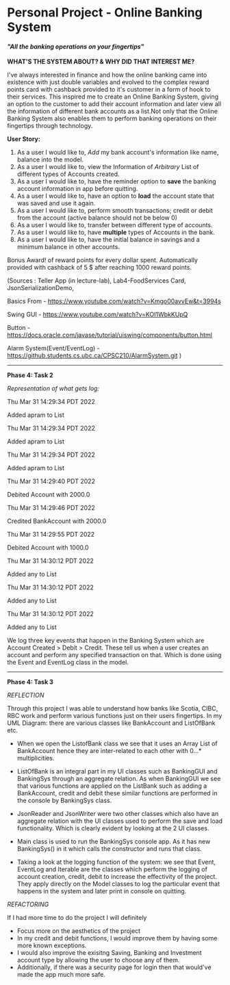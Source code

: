 # Personal Project - Online Banking System

#### *"All the banking operations on your fingertips"*
**WHAT'S THE SYSTEM ABOUT? & WHY DID THAT INTEREST ME?**

I've always interested in finance and how the online banking came into existence with just double variables and evolved 
to the complex reward points card with cashback provided to it's customer in a form of hook to their services.
This inspired me to create an Online Banking System, giving an option to the customer to add their account information
and later view all the information of different bank accounts as a list.Not only that the Online Banking System also 
enables them to perform banking operations on their fingertips through technology.

**User Story:**

1. As a user I would like to, *Add* my bank account's information like name, balance into the model.
2. As a user I would like to, view the Information of *Arbitrary* List of different types of Accounts created. 
3. As a user I would like to, have the reminder option to **save** the banking account information in app before 
quitting.
4. As a user I would like to, have an option to **load** the account state that was saved and use it again.
5. As a user I would like to, perform smooth transactions; credit or debit from the account (active balance should not
be below 0)
6. As a user I would like to, transfer between different type of accounts. 
7. As a user I would like to, have **multiple** types of Accounts in the bank. 
8. As a user I would like to, have the initial balance in savings and a minimum balance in other accounts.

Bonus Award! of reward points for every dollar spent. Automatically provided with cashback of 5 $ after
  reaching 1000 reward points.

(Sources : Teller App (in lecture-lab), Lab4-FoodServices Card, JsonSerializationDemo, 

  Basics From - https://www.youtube.com/watch?v=Kmgo00avvEw&t=3994s 

  Swing GUI - https://www.youtube.com/watch?v=KOI1WbkKUpQ 

  Button - https://docs.oracle.com/javase/tutorial/uiswing/components/button.html

  Alarm System(Event/EventLog) - https://github.students.cs.ubc.ca/CPSC210/AlarmSystem.git 
)

*** ***

**Phase 4: Task 2**

*Representation of what gets log:* 

Thu Mar 31 14:29:34 PDT 2022

Added apram to List

Thu Mar 31 14:29:34 PDT 2022

Added apram to List

Thu Mar 31 14:29:34 PDT 2022

Added apram to List

Thu Mar 31 14:29:40 PDT 2022

Debited Account with 2000.0

Thu Mar 31 14:29:46 PDT 2022

Credited BankAccount with 2000.0

Thu Mar 31 14:29:55 PDT 2022

Debited Account with 1000.0

Thu Mar 31 14:30:12 PDT 2022

Added any to List

Thu Mar 31 14:30:12 PDT 2022

Added any to List

Thu Mar 31 14:30:12 PDT 2022

Added any to List

We log three key events that happen in the Banking System which are Account Created > Debit > Credit. These tell us
when a user creates an account and perform any specified transaction on that. Which is done using the Event and EventLog
class in the model.

***
**Phase 4: Task 3**

*REFLECTION*


Through this project I was able to understand how banks like Scotia, CIBC, RBC work and perform various functions
just on their users fingertips. In my UML Diagram: there are various classes like BankAccount and ListOfBank etc.

- When we open the ListofBank class we see that it uses an Array List of BankAccount hence they are 
  inter-related to each other with 0...* multiplicities.

- ListOfBank is an integral part in my UI classes such as BankingGUI and BankingSys through an aggregate relation. As 
  when BankingGUI we see that various functions are applied on the ListBank such as adding a BankAccount, credit and 
  debit these similar functions are performed in the console by BankingSys class.

- JsonReader and JsonWriter were two other classes which also have an aggregate relation with the UI classes 
used to perform the save and load functionality. Which is clearly evident by looking at the 2 UI classes.

- Main class is used to run the BankingSys console app. As it has new BankingSys() in it which calls the constructor and 
runs that class.

- Taking a look at the logging function of the system: we see that Event, EventLog and Iterable are the classes which
  perform the logging of account creation, credit, debit to increase the effectivity of the project. They apply directly
  on the Model classes to log the particular event that happens in the system and later print in console on quitting.

*REFACTORING*

If I had more time to do the project I will definitely 
- Focus more on the aesthetics of the project
- In my credit and debit functions, I would improve them by having some more known exceptions.
- I would also improve the exisitng Saving, Banking and Investment account type by allowing the user to choose 
any of them.
- Additionally, if there was a security page for login then that would've made the app much more safe. 
